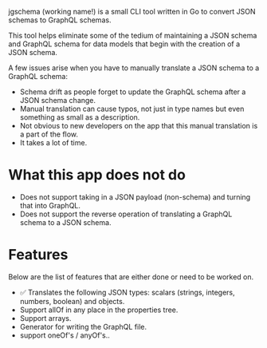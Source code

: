 jgschema (working name!) is a small CLI tool written in Go to convert JSON schemas to GraphQL schemas.

This tool helps eliminate some of the tedium of maintaining a JSON schema and GraphQL schema for data models that begin with the creation of a JSON schema. 

A few issues arise when you have to manually translate a JSON schema to a GraphQL schema:
- Schema drift as people forget to update the GraphQL schema after a JSON schema change.
- Manual translation can cause typos, not just in type names but even something as small as a description. 
- Not obvious to new developers on the app that this manual translation is a part of the flow. 
- It takes a lot of time. 

# What this app does not do
- Does not support taking in a JSON payload (non-schema) and turning that into GraphQL.
- Does not support the reverse operation of translating a GraphQL schema to a JSON schema.

# Features
Below are the list of features that are either done or need to be worked on.

- ✅ Translates the following JSON types: scalars (strings, integers, numbers, boolean) and objects.
- Support allOf in any place in the properties tree.
- Support arrays.
- Generator for writing the GraphQL file.
- support oneOf's / anyOf's..
